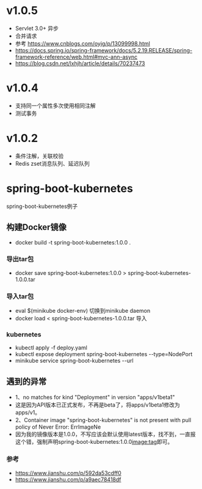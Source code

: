 # v1.0.5
- Servlet 3.0+ 异步
- 合并请求
- 参考 https://www.cnblogs.com/oyjg/p/13099998.html
- https://docs.spring.io/spring-framework/docs/5.2.19.RELEASE/spring-framework-reference/web.html#mvc-ann-async
- https://blog.csdn.net/lxhjh/article/details/70237473

# v1.0.4 
- 支持同一个属性多次使用相同注解
- 测试事务
# v1.0.2 
- 条件注解，关联校验
- Redis zset消息队列、延迟队列
# spring-boot-kubernetes
spring-boot-kubernetes例子

## 构建Docker镜像
- docker build -t spring-boot-kubernetes:1.0.0 .

### 导出tar包
- docker save spring-boot-kubernetes:1.0.0 > spring-boot-kubernetes-1.0.0.tar

### 导入tar包 
- eval $(minikube docker-env)  切换到minikube daemon
- docker load < spring-boot-kubernetes-1.0.0.tar   导入

### kubernetes
- kubectl apply -f  deploy.yaml
- kubectl expose deployment spring-boot-kubernetes --type=NodePort
- minikube service spring-boot-kubernetes --url

## 遇到的异常
- 1、no matches for kind "Deployment" in version "apps/v1beta1"
- 这是因为API版本已正式发布，不再是beta了，将apps/v1beta1修改为apps/v1。
- 2、Container image "spring-boot-kubernetes" is not present with pull policy of Never Error: ErrImageNe
- 因为我的镜像版本是1.0.0，不写应该会默认使用latest版本，找不到，一直报这个错，强制声明spring-boot-kubernetes:1.0.0<image:tag>即可。

### 参考
- https://www.jianshu.com/p/592da53cdff0
- https://www.jianshu.com/p/a9aec78418df

